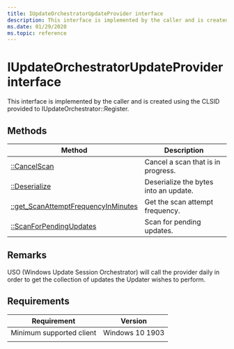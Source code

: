 ```yaml
---
title: IUpdateOrchestratorUpdateProvider interface
description: This interface is implemented by the caller and is created using the CLSID provided to IUpdateOrchestrator::Register.
ms.date: 01/29/2020
ms.topic: reference
---
```


# IUpdateOrchestratorUpdateProvider interface

This interface is implemented by the caller and is created using the CLSID provided to IUpdateOrchestrator::Register. 

## Methods

|Method | Description |
|---|---|
|[::CancelScan](iupdateorchestratorupdateprovider-cancelscan.md) | Cancel a scan that is in progress.  |
|[::Deserialize](iupdateorchestratorupdateprovider-deserialize.md) | Deserialize the bytes into an update.  |
|[::get_ScanAttemptFrequencyInMinutes](iupdateorchestratorupdateprovider-scanattemptfrequencyinminutes.md) | Get the scan attempt frequency.  |
|[::ScanForPendingUpdates](iupdateorchestratorupdateprovider-scanforpendingupdates.md) | Scan for pending updates.  ||[::get_ScanSlaInMinutes](iupdateorchestratorupdateprovider-scanslainminutes.md) | Gets the Default Scan Sla.  |


## Remarks
USO (Windows Update Session Orchestrator) will call the provider daily in order to get the collection of updates the Updater wishes to perform.

## Requirements

| Requirement | Version |
|---|---|
| Minimum supported client | Windows 10 1903 |
|   |   |